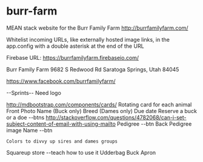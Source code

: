 # burr-farm
MEAN stack website for the Burr Family Farm
http://burrfamilyfarm.com/

Whitelist incoming URLs, like externally hosted image links, in the app.config with a double asterisk at the end of the URL

Firebase URL:
https://burrfamilyfarm.firebaseio.com/



Burr Family Farm
9682 S Redwood Rd
Saratoga Springs, Utah
84045

https://www.facebook.com/burrfamilyfarm/

--Sprints--
Need logo

http://mdbootstrap.com/components/cards/
	Rotating card for each animal
		Front
			Photo
			Name
			(Buck only) 
				Breed
			(Dames only) 
				Due date
				Reserve a buck or a doe --btns
					http://stackoverflow.com/questions/4782068/can-i-set-subject-content-of-email-with-using-mailto
			Pedigree --btn
		Back
			Pedigree image
			Name --btn

	Colors to divvy up sires and dames groups

Squareup store --teach how to use it
	Udderbag
	Buck Apron